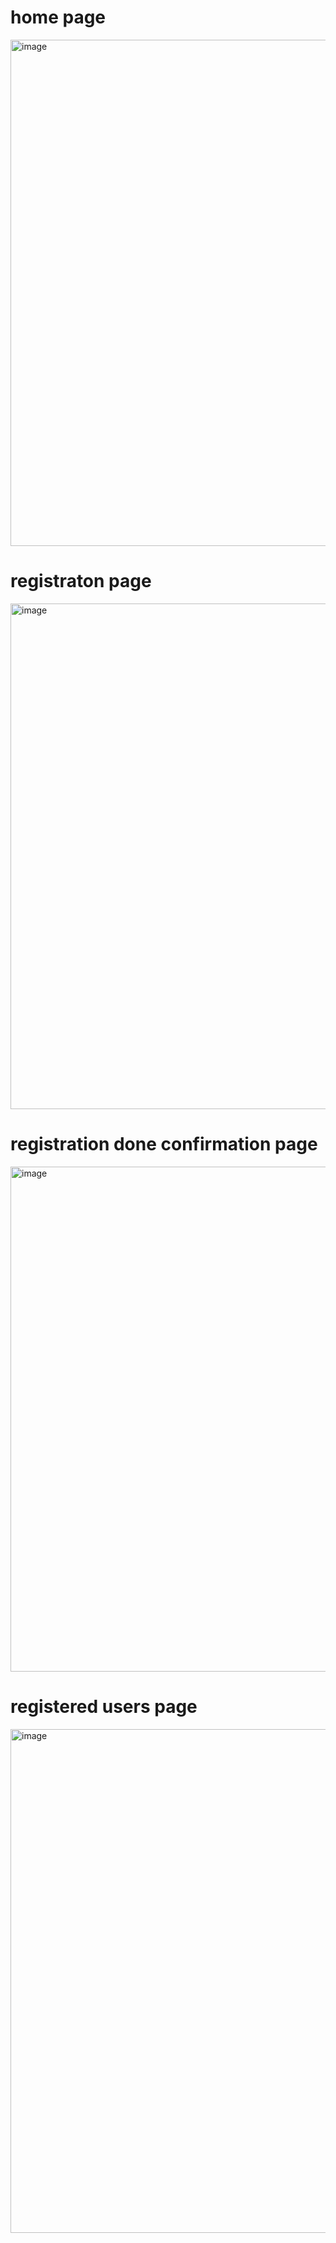 # home page
<img width="1599" height="810" alt="image" src="https://github.com/user-attachments/assets/4ef8fdc6-63f4-4466-8704-f15e10982b8d" />

# registraton page
<img width="1599" height="809" alt="image" src="https://github.com/user-attachments/assets/62579a49-1d57-4bba-89f9-96c2879000b6" />

# registration done confirmation page
<img width="1599" height="808" alt="image" src="https://github.com/user-attachments/assets/08390c1c-2840-4f1c-b2b7-3a7449149b96" />

# registered users page
<img width="1599" height="806" alt="image" src="https://github.com/user-attachments/assets/2a2aaaee-39f7-42f0-a7a2-ff3c9c66a0de" />




